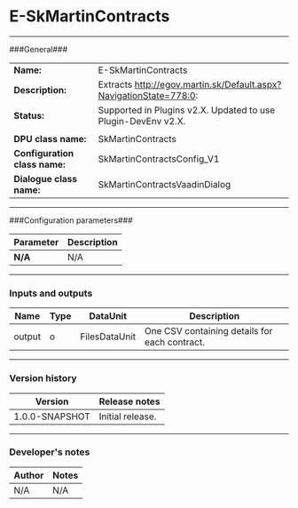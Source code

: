 # E-SkMartinContracts #
----------

###General###

|                              |                                                                             |
|------------------------------|-----------------------------------------------------------------------------|
|**Name:**                     |E-SkMartinContracts                                                               |
|**Description:**              |Extracts http://egov.martin.sk/Default.aspx?NavigationState=778:0: |
|**Status:**                   |Supported in Plugins v2.X. Updated to use Plugin-DevEnv v2.X.       |
|                              |                                                                             |
|**DPU class name:**           |SkMartinContracts                                                                | 
|**Configuration class name:** |SkMartinContractsConfig_V1                             |
|**Dialogue class name:**      |SkMartinContractsVaadinDialog                      |

***

###Configuration parameters###

|Parameter                                       |Description                                                              |                                                        
|------------------------------------------------|-------------------------------------------------------------------------|
|**N/A**                                         |N/A                |

***

### Inputs and outputs ###

|Name         |Type           |DataUnit     |Description             |
|-------------|---------------|-------------|------------------------|
|output    |o              |FilesDataUnit  |One CSV containing details for each contract. |

***

### Version history ###

|Version          |Release notes               |
|-----------------|----------------------------|
|1.0.0-SNAPSHOT            |Initial release.|                            


***

### Developer's notes ###

|Author           |Notes                           |
|-----------------|--------------------------------|
|N/A              |N/A                             | 
